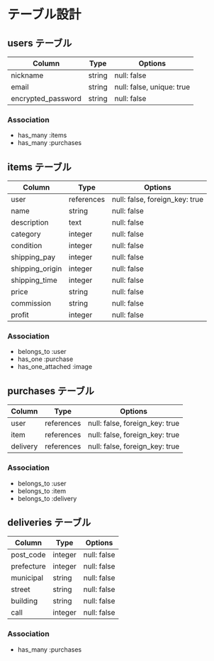 # テーブル設計

## users テーブル

| Column             | Type   | Options     |
| ------------------ | ------ | ----------- |
| nickname           | string | null: false |
| email              | string | null: false, unique: true |
| encrypted_password | string | null: false |




### Association

- has_many :items
- has_many :purchases

## items テーブル

| Column           | Type       | Options     |
| ---------------- | ---------- | ----------- |
| user             | references | null: false, foreign_key: true|
| name             | string     | null: false |
| description      | text       | null: false |
| category         | integer    | null: false |
| condition        | integer    | null: false |
| shipping_pay     | integer    | null: false |
| shipping_origin  | integer    | null: false |
| shipping_time    | integer    | null: false |
| price            | string     | null: false |
| commission       | string     | null: false |
| profit           | integer    | null: false |

### Association

- belongs_to :user
- has_one :purchase
- has_one_attached :image

## purchases テーブル

| Column   | Type       | Options                        |
| -------- | ---------- | ------------------------------ |
| user     | references | null: false, foreign_key: true |
| item     | references | null: false, foreign_key: true |
| delivery | references | null: false, foreign_key: true |


### Association

- belongs_to :user
- belongs_to :item
- belongs_to :delivery

## deliveries テーブル

| Column           | Type       | Options     |
| ---------------- | ---------- | ----------- |
| post_code  | integer    | null: false |
| prefecture | integer    | null: false |
| municipal  | string     | null: false |
| street     | string     | null: false |
| building   | string     | null: false |
| call       | integer    | null: false |

### Association

- has_many :purchases